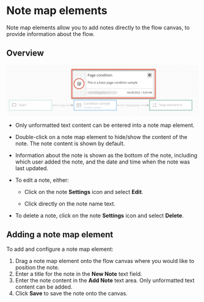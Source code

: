 # Note map elements 

<head>
  <meta name="guidename" content="Flow"/>
  <meta name="context" content="GUID-aa993c3a-9c61-45a2-b392-c59aae58199d"/>
</head>


Note map elements allow you to add notes directly to the flow canvas, to provide information about the flow.

## Overview 

![The note map element](../Images/img-flo-ME_notev2_7d36d20d-9faa-403e-9421-62cce9da2d4c.png)

-   Only unformatted text content can be entered into a note map element.

-   Double-click on a note map element to hide/show the content of the note. The note content is shown by default.

-   Information about the note is shown as the bottom of the note, including which user added the note, and the date and time when the note was last updated.

-   To edit a note, either:

    -   Click on the note **Settings** icon and select **Edit**.

    -   Click directly on the note name text.

-   To delete a note, click on the note **Settings** icon and select **Delete**.


## Adding a note map element 

To add and configure a note map element:

1.  Drag a note map element onto the flow canvas where you would like to position the note.
2.  Enter a title for the note in the **New Note** text field.
3.  Enter the note content in the **Add Note** text area. Only unformatted text content can be added.
4.  Click **Save** to save the note onto the canvas.